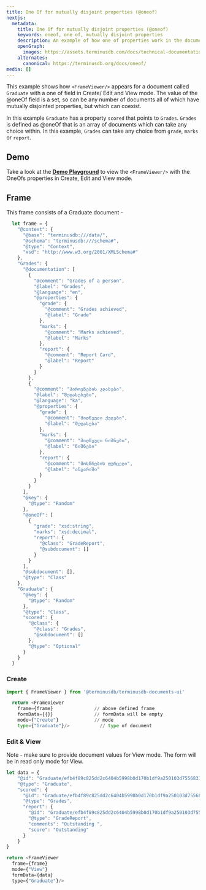 ```yaml
---
title: One Of for mutually disjoint properties (@oneof)
nextjs:
  metadata:
    title: One Of for mutually disjoint properties (@oneof)
    keywords: oneof, one of, mutually disjoint properties
    description: An example of how one of properties work in the document UI
    openGraph:
      images: https://assets.terminusdb.com/docs/technical-documentation-terminuscms-og.png
    alternates:
      canonical: https://terminusdb.org/docs/oneof/
media: []
---
```


This example shows how `<FrameViewer/>` appears for a document called `Graduate` with a one of field in Create/ Edit and View mode. The value of the @oneOf field is a set, so can be any number of documents all of which have mutually disjointed properties, but which can coexist.

In this example `Graduate` has a property `scored` that points to `Grades`. `Grades` is defined as @oneOf that is an array of documents which can take any choice within. In this example, `Grades` can take any choice from `grade`, `marks` or `report`.

## Demo

Take a look at the [**Demo Playground**](https://documents-ui-playground.terminusdb.com/OneOfs) to view the `<FrameViewer/>` with the OneOfs properties in Create, Edit and View mode.

## Frame

This frame consists of a Graduate document -

```javascript
  let frame = {
    "@context": {
      "@base": "terminusdb:///data/",
      "@schema": "terminusdb:///schema#",
      "@type": "Context",
      "xsd": "http://www.w3.org/2001/XMLSchema#"
    },
    "Grades": {
      "@documentation": [
        {
          "@comment": "Grades of a person",
          "@label": "Grades",
          "@language": "en",
          "@properties": {
            "grade": {
              "@comment": "Grades achieved",
              "@label": "Grade"
            },
            "marks": {
              "@comment": "Marks achieved",
              "@label": "Marks"
            },
            "report": {
              "@comment": "Report Card",
              "@label": "Report"
            }
          }
        },
        {
          "@comment": "პიროვნების კლასები",
          "@label": "შეფასებები",
          "@language": "ka",
          "@properties": {
            "grade": {
              "@comment": "მიღწეული ქულები",
              "@label": "შეფასება"
            },
            "marks": {
              "@comment": "მიღწეული ნიშნები",
              "@label": "ნიშნები"
            },
            "report": {
              "@comment": "მოსწრების ფურცელი",
              "@label": "ანგარიში"
            }
          }
        }
      ],
      "@key": {
        "@type": "Random"
      },
      "@oneOf": [
        {
          "grade": "xsd:string",
          "marks": "xsd:decimal",
          "report": {
            "@class": "GradeReport",
            "@subdocument": []
          }
        }
      ],
      "@subdocument": [],
      "@type": "Class"
    },
    "Graduate": {
      "@key": {
        "@type": "Random"
      },
      "@type": "Class",
      "scored": {
        "@class": {
          "@class": "Grades",
          "@subdocument": []
        },
        "@type": "Optional"
      }
    }
  }
```

### Create

```python
import { FrameViewer } from '@terminusdb/terminusdb-documents-ui'

  return <FrameViewer
    frame={frame}               // above defined frame          
    formData={{}}               // formData will be empty
    mode={"Create"}             // mode 
    type={"Graduate"}/>           // type of document 
```

### Edit & View

Note - make sure to provide document values for View mode. The form will be in read only mode for View.

```javascript
let data = {
    "@id": "Graduate/efb4f89c825dd2c6404b5998b0d170b1df9a250103d7556833c3017e2107da23",
    "@type": "Graduate",
    "scored": {
      "@id": "Graduate/efb4f89c825dd2c6404b5998b0d170b1df9a250103d7556833c3017e2107da23/scored/Grades/8079b8089b18a97dab9d4af3bffd496f744841bf7b72caaa4a2a2f189fc496b7",
      "@type": "Grades",
      "report": {
        "@id": "Graduate/efb4f89c825dd2c6404b5998b0d170b1df9a250103d7556833c3017e2107da23/scored/Graduate/efb4f89c825dd2c6404b5998b0d170b1df9a250103d7556833c3017e2107da23/scored/Grades/8079b8089b18a97dab9d4af3bffd496f744841bf7b72caaa4a2a2f189fc496b7/report/GradeReport/d947ef4e4a261ef6e469b9e24c944c58405e49952fe45b8f50852b650481aec1",
        "@type": "GradeReport",
        "comments": "Outstanding ",
        "score": "Outstanding"
      }
    }
}

return <FrameViewer
  frame={frame}
  mode={"View"}
  formData={data}
  type={"Graduate"}/>
```